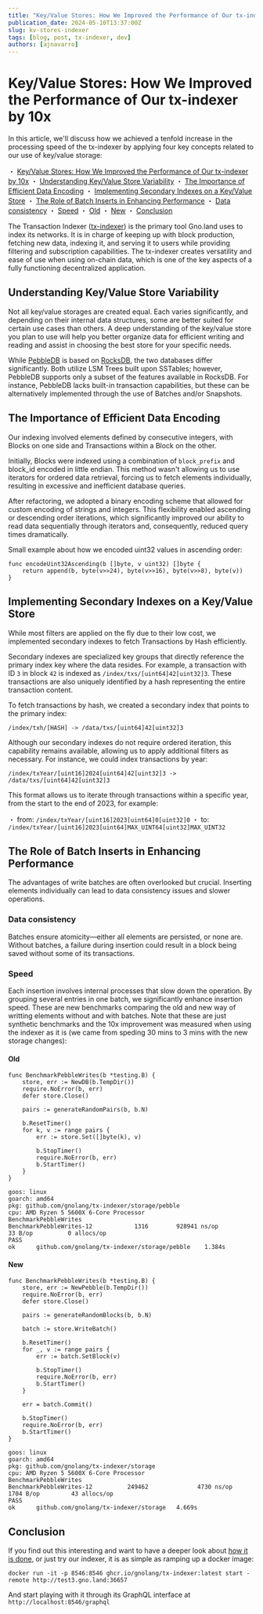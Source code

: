 ```yaml
---
title: "Key/Value Stores: How We Improved the Performance of Our tx-indexer by 10x"
publication_date: 2024-05-10T13:37:00Z
slug: kv-stores-indexer
tags: [blog, post, tx-indexer, dev]
authors: [ajnavarro]
---
```


# Key/Value Stores: How We Improved the Performance of Our tx-indexer by 10x

In this article, we'll discuss how we achieved a tenfold increase in the processing speed of the tx-indexer by applying four key concepts related to our use of key/value storage:

・ [Key/Value Stores: How We Improved the Performance of Our tx-indexer by 10x](#keyvalue-stores-how-we-improved-the-performance-of-our-tx-indexer-by-10x)
  ・ [Understanding Key/Value Store Variability](#understanding-keyvalue-store-variability)
  ・ [The Importance of Efficient Data Encoding](#the-importance-of-efficient-data-encoding)
  ・ [Implementing Secondary Indexes on a Key/Value Store](#implementing-secondary-indexes-on-a-keyvalue-store)
  ・ [The Role of Batch Inserts in Enhancing Performance](#the-role-of-batch-inserts-in-enhancing-performance)
    ・ [Data consistency](#data-consistency)
    ・ [Speed](#speed)
      ・ [Old](#old)
      ・ [New](#new)
  ・ [Conclusion](#conclusion)

The Transaction Indexer ([tx-indexer](https://github.com/gnolang/tx-indexer)) is the primary tool Gno.land uses to index its networks. It is in charge of keeping up with block production, fetching new data, indexing it, and serving it to users while providing filtering and subscription capabilities. The tx-indexer creates versatility and ease of use when using on-chain data, which is one of the key aspects of a fully functioning decentralized application.

## Understanding Key/Value Store Variability

Not all key/value storages are created equal. Each varies significantly, and depending on their internal data structures, some are better suited for certain use cases than others. A deep understanding of the key/value store you plan to use will help you better organize data for efficient writing and reading and assist in choosing the best store for your specific needs.

While [PebbleDB](https://github.com/cockroachdb/pebble) is based on [RocksDB](https://github.com/facebook/rocksdb/wiki/RocksDB-Overview), the two databases differ significantly. Both utilize LSM Trees built upon SSTables; however, PebbleDB supports only a subset of the features available in RocksDB. For instance, PebbleDB lacks built-in transaction capabilities, but these can be alternatively implemented through the use of Batches and/or Snapshots.

## The Importance of Efficient Data Encoding

Our indexing involved elements defined by consecutive integers, with Blocks on one side and Transactions within a Block on the other.

Initially, Blocks were indexed using a combination of `block_prefix` and block_id encoded in little endian. This method wasn't allowing us to use iterators for ordered data retrieval, forcing us to fetch elements individually, resulting in excessive and inefficient database queries.

After refactoring, we adopted a binary encoding scheme that allowed for custom encoding of strings and integers. This flexibility enabled ascending or descending order iterations, which significantly improved our ability to read data sequentially through iterators and, consequently, reduced query times dramatically.

Small example about how we encoded uint32 values in ascending order:

```go!
func encodeUint32Ascending(b []byte, v uint32) []byte {
	return append(b, byte(v>>24), byte(v>>16), byte(v>>8), byte(v))
}
```

## Implementing Secondary Indexes on a Key/Value Store

While most filters are applied on the fly due to their low cost, we implemented secondary indexes to fetch Transactions by Hash efficiently.

Secondary indexes are specialized key groups that directly reference the primary index key where the data resides. For example, a transaction with ID `3` in block `42` is indexed as `/index/txs/[uint64]42[uint32]3`. These transactions are also uniquely identified by a hash representing the entire transaction content.

To fetch transactions by hash, we created a secondary index that points to the primary index:

`/index/txh/[HASH] -> /data/txs/[uint64]42[uint32]3`

Although our secondary indexes do not require ordered iteration, this capability remains available, allowing us to apply additional filters as necessary. For instance, we could index transactions by year:

`/index/txYear/[uint16]2024[uint64]42[uint32]3 -> /data/txs/[uint64]42[uint32]3`

This format allows us to iterate through transactions within a specific year, from the start to the end of 2023, for example:

・ from: `/index/txYear/[uint16]2023[uint64]0[uint32]0`
・ to: `/index/txYear/[uint16]2023[uint64]MAX_UINT64[uint32]MAX_UINT32`

## The Role of Batch Inserts in Enhancing Performance

The advantages of write batches are often overlooked but crucial. Inserting elements individually can lead to data consistency issues and slower operations.

### Data consistency

Batches ensure atomicity—either all elements are persisted, or none are. Without batches, a failure during insertion could result in a block being saved without some of its transactions.

### Speed

Each insertion involves internal processes that slow down the operation. By grouping several entries in one batch, we significantly enhance insertion speed. These are new benchmarks comparing the old and new way of writting elements without and with batches. Note that these are just synthetic benchmarks and the 10x improvement was measured when using the indexer as it is (we came from speding 30 mins to 3 mins with the new storage changes):

#### Old

```go!
func BenchmarkPebbleWrites(b *testing.B) {
	store, err := NewDB(b.TempDir())
	require.NoError(b, err)
	defer store.Close()

	pairs := generateRandomPairs(b, b.N)

	b.ResetTimer()
	for k, v := range pairs {
		err := store.Set([]byte(k), v)

		b.StopTimer()
		require.NoError(b, err)
		b.StartTimer()
	}
}
```

```
goos: linux
goarch: amd64
pkg: github.com/gnolang/tx-indexer/storage/pebble
cpu: AMD Ryzen 5 5600X 6-Core Processor
BenchmarkPebbleWrites
BenchmarkPebbleWrites-12    	    1316	    928941 ns/op	      33 B/op	       0 allocs/op
PASS
ok  	github.com/gnolang/tx-indexer/storage/pebble	1.384s
```

#### New

```go!
func BenchmarkPebbleWrites(b *testing.B) {
	store, err := NewPebble(b.TempDir())
	require.NoError(b, err)
	defer store.Close()

	pairs := generateRandomBlocks(b, b.N)

	batch := store.WriteBatch()

	b.ResetTimer()
	for _, v := range pairs {
		err := batch.SetBlock(v)

		b.StopTimer()
		require.NoError(b, err)
		b.StartTimer()
	}

	err = batch.Commit()

	b.StopTimer()
	require.NoError(b, err)
	b.StartTimer()
}
```

```
goos: linux
goarch: amd64
pkg: github.com/gnolang/tx-indexer/storage
cpu: AMD Ryzen 5 5600X 6-Core Processor
BenchmarkPebbleWrites
BenchmarkPebbleWrites-12          249462              4730 ns/op            1704 B/op         43 allocs/op
PASS
ok      github.com/gnolang/tx-indexer/storage   4.669s
```

## Conclusion

If you find out this interesting and want to have a deeper look about [how it is done](https://github.com/gnolang/tx-indexer/tree/main/storage), or just try our indexer, it is as simple as ramping up a docker image:

```
docker run -it -p 8546:8546 ghcr.io/gnolang/tx-indexer:latest start -remote http://test3.gno.land:36657
```

And start playing with it through its GraphQL interface at `http://localhost:8546/graphql`

